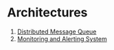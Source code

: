 # Architectures

1. [Distributed Message Queue](./distributed_queue/README.md)
2. [Monitoring and Alerting System](./monitoring_alerting/README.md)